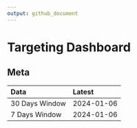 ```yaml
---
output: github_document
---
```


# Targeting Dashboard



## Meta


|Data           |Latest     |
|:--------------|:----------|
|30 Days Window |2024-01-06 |
|7 Days Window  |2024-01-06 |
